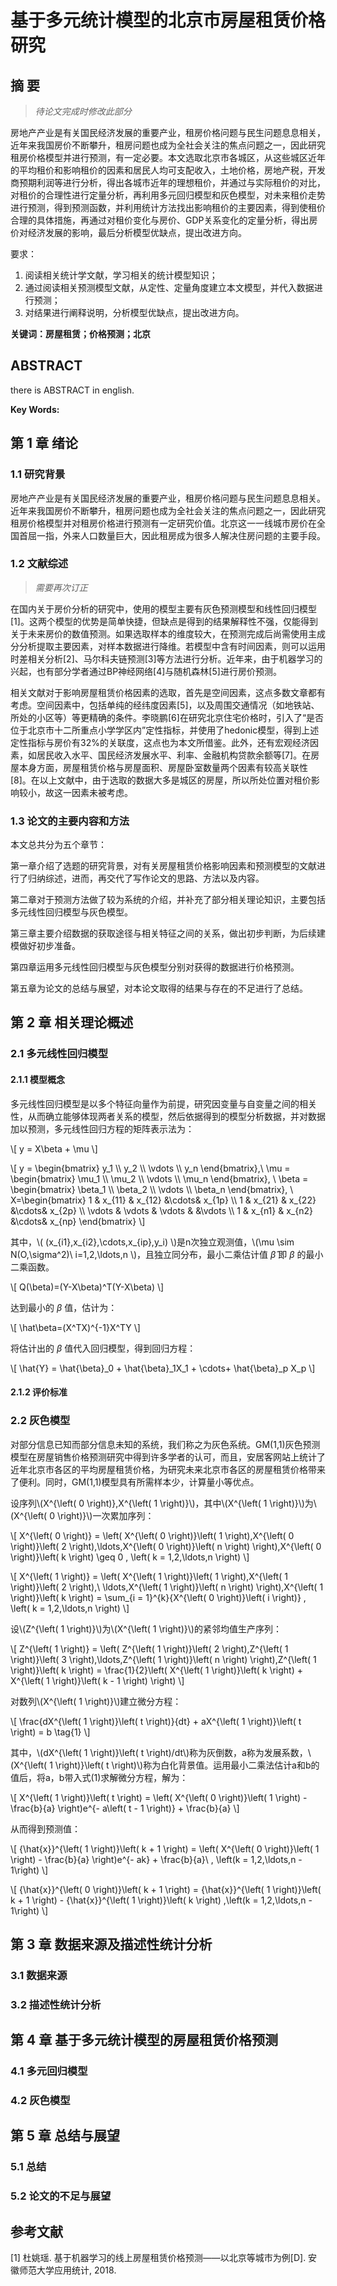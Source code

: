 # 基于多元统计模型的北京市房屋租赁价格研究

<script src="/assets/js/mathconfig.js"></script>
<script type="text/javascript" id="MathJax-script" async
  src="https://cdn.jsdelivr.net/npm/mathjax@3/es5/tex-chtml.js">
</script>

## 摘 要

>*待论文完成时修改此部分*

房地产产业是有关国民经济发展的重要产业，租房价格问题与民生问题息息相关，近年来我国房价不断攀升，租房问题也成为全社会关注的焦点问题之一，因此研究租房价格模型并进行预测，有一定必要。本文选取北京市各城区，从这些城区近年的平均租价和影响租价的因素和居民人均可支配收入，土地价格，房地产税，开发商预期利润等进行分析，得出各城市近年的理想租价，并通过与实际租价的对比，对租价的合理性进行定量分析，再利用多元回归模型和灰色模型，对未来租价走势进行预测，得到预测函数，并利用统计方法找出影响租价的主要因素，得到使租价合理的具体措施，再通过对租价变化与房价、GDP关系变化的定量分析，得出房价对经济发展的影响，最后分析模型优缺点，提出改进方向。

要求：
1. 阅读相关统计学文献，学习相关的统计模型知识；
2. 通过阅读相关预测模型文献，从定性、定量角度建立本文模型，并代入数据进行预测；
3. 对结果进行阐释说明，分析模型优缺点，提出改进方向。

**关键词：房屋租赁；价格预测；北京**

## ABSTRACT

there is ABSTRACT in english.

**Key Words:**

## 第 1 章 绪论

### 1.1 研究背景

房地产产业是有关国民经济发展的重要产业，租房价格问题与民生问题息息相关。近年来我国房价不断攀升，租房问题也成为全社会关注的焦点问题之一，因此研究租房价格模型并对租房价格进行预测有一定研究价值。北京这一一线城市房价在全国首屈一指，外来人口数量巨大，因此租房成为很多人解决住房问题的主要手段。

### 1.2 文献综述

>*需要再次订正*

在国内关于房价分析的研究中，使用的模型主要有灰色预测模型和线性回归模型[1]。这两个模型的优势是简单快捷，但缺点是得到的结果解释性不强，仅能得到关于未来房价的数值预测。如果选取样本的维度较大，在预测完成后尚需使用主成分分析提取主要因素，对样本数据进行降维。若模型中含有时间因素，则可以运用时差相关分析[2]、马尔科夫链预测[3]等方法进行分析。近年来，由于机器学习的兴起，也有部分学者通过BP神经网络[4]与随机森林[5]进行房价预测。

相关文献对于影响房屋租赁价格因素的选取，首先是空间因素，这点多数文章都有考虑。空间因素中，包括单纯的经纬度因素[5]，以及周围交通情况（如地铁站、所处的小区等）等更精确的条件。李晓鹏[6]在研究北京住宅价格时，引入了“是否位于北京市十二所重点小学学区内”定性指标，并使用了hedonic模型，得到上述定性指标与房价有32%的关联度，这点也为本文所借鉴。此外，还有宏观经济因素，如居民收入水平、国民经济发展水平、利率、金融机构贷款余额等[7]。在房屋本身方面，房屋租赁价格与房屋面积、房屋卧室数量两个因素有较高关联性[8]。在以上文献中，由于选取的数据大多是城区的房屋，所以所处位置对租价影响较小，故这一因素未被考虑。

### 1.3 论文的主要内容和方法

本文总共分为五个章节：

第一章介绍了选题的研究背景，对有关房屋租赁价格影响因素和预测模型的文献进行了归纳综述，进而，再交代了写作论文的思路、方法以及内容。

第二章对于预测方法做了较为系统的介绍，并补充了部分相关理论知识，主要包括多元线性回归模型与灰色模型。

第三章主要介绍数据的获取途径与相关特征之间的关系，做出初步判断，为后续建模做好初步准备。

第四章运用多元线性回归模型与灰色模型分别对获得的数据进行价格预测。

第五章为论文的总结与展望，对本论文取得的结果与存在的不足进行了总结。

## 第 2 章 相关理论概述

### 2.1 多元线性回归模型

#### 2.1.1 模型概念

多元线性回归模型是以多个特征向量作为前提，研究因变量与自变量之间的相关性，从而确立能够体现两者关系的模型，然后依据得到的模型分析数据，并对数据加以预测，多元线性回归方程的矩阵表示法为：

\\[ y = X\beta + \mu \\]

\\[
  y = \begin{bmatrix} y_1 \\\\ y_2 \\\\ \vdots \\\\ y_n \end{bmatrix},\\ 
  \mu = \begin{bmatrix} \mu_1 \\\\ \mu_2 \\\\ \vdots \\\\ \mu_n \end{bmatrix}, \\ 
  \beta = \begin{bmatrix} \beta_1 \\\\ \beta_2 \\\\ \vdots \\\\ \beta_n \end{bmatrix}, \\
  X=\begin{bmatrix} 
  1 & x_{11} & x_{12} &\cdots& x_{1p} \\\\ 
  1 & x_{21} & x_{22} &\cdots& x_{2p} \\\\ 
  \vdots & \vdots & \vdots & &\vdots \\\\
  1 & x_{n1} & x_{n2} &\cdots& x_{np}
  \end{bmatrix}
\\]

其中，\\( (x_{i1},x_{i2},\cdots,x_{ip},y_i) \\)是n次独立观测值，\\(\mu \sim N(O,\sigma^2)\\ i=1,2,\ldots,n \\)，且独立同分布，最小二乘估计值 $\hat\beta$ 即 $\beta$ 的最小二乘函数。

\\[ Q(\beta)=(Y-X\beta)^T(Y-X\beta) \\]

达到最小的 $\beta$ 值，估计为：

\\[ \hat\beta=(X^TX)^{-1}X^TY \\]

将估计出的 $\beta$ 值代入回归模型，得到回归方程：

\\[ \hat{Y} = \hat{\beta}_0 + \hat{\beta}_1X_1 + \cdots+ \hat{\beta}_p X_p \\]

#### 2.1.2 评价标准



### 2.2 灰色模型

对部分信息已知而部分信息未知的系统，我们称之为灰色系统。GM(1,1)灰色预测模型在房屋销售价格预测研究中得到许多学者的认可，而且，安居客网站上统计了近年北京市各区的平均房屋租赁价格，为研究未来北京市各区的房屋租赁价格带来了便利。同时，GM(1,1)模型具有所需样本少，计算量小等优点。

设序列\\(X^{\left( 0 \right)},X^{\left( 1 \right)}\\)，其中\\(X^{\left( 1
\right)}\\)为\\(X^{\left( 0 \right)}\\)一次累加序列：

\\[
X^{\left( 0 \right)} = \left( X^{\left( 0 \right)}\left( 1 \right),X^{\left( 0 \right)}\left( 2 \right),\ldots,X^{\left( 0 \right)}\left( n \right) \right),X^{\left( 0 \right)}\left( k \right) \geq 0 , \left( k = 1,2,\ldots,n \right)
\\]

\\[
X^{\left( 1 \right)} = \left( X^{\left( 1 \right)}\left( 1 \right),X^{\left( 1
\right)}\left( 2 \right),\ \ldots,X^{\left( 1 \right)}\left( n \right)
\right),X^{\left( 1 \right)}\left( k \right) = \sum_{i = 1}^{k}{X^{\left( 0
\right)}\left( i \right)} , \left( k = 1,2,\ldots,n \right)
\\]

设\\(Z^{\left( 1 \right)}\\)为\\(X^{\left( 1 \right)}\\)的紧邻均值生产序列：

\\[
Z^{\left( 1 \right)} = \left( Z^{\left( 1 \right)}\left( 2 \right),Z^{\left( 1 \right)}\left( 3 \right),\ldots,Z^{\left( 1 \right)}\left( n \right) \right),Z^{\left( 1 \right)}\left( k \right) = \frac{1}{2}\left( X^{\left( 1 \right)}\left( k \right) + X^{\left( 1 \right)}\left( k - 1 \right) \right)
\\]

对数列\\(X^{\left( 1 \right)}\\)建立微分方程：

\\[
\frac{dX^{\left( 1 \right)}\left( t \right)}{dt} + aX^{\left( 1 \right)}\left( t \right) = b \tag{1}
\\]

其中，\\(dX^{\left( 1 \right)}\left( t
\right)/dt\\)称为灰倒数，a称为发展系数，\\(X^{\left( 1 \right)}\left( t
\right)\\)称为白化背景值。运用最小二乘法估计a和b的值后，将a，b带入式(1)求解微分方程，解为：

\\[
X^{\left( 1 \right)}\left( t \right) = \left( X^{\left( 0 \right)}\left( 1 \right) - \frac{b}{a} \right)e^{- a\left( t - 1 \right)} + \frac{b}{a}
\\]

从而得到预测值：

\\[
{\hat{x}}^{\left( 1 \right)}\left( k + 1 \right) = \left( X^{\left( 0 \right)}\left( 1 \right) - \frac{b}{a} \right)e^{- ak} + \frac{b}{a}\ , \left(k = 1,2,\ldots,n - 1\right)
\\]

\\[
{\hat{x}}^{\left( 0 \right)}\left( k + 1 \right) = {\hat{x}}^{\left( 1 \right)}\left( k + 1 \right) - {\hat{x}}^{\left( 1 \right)}\left( k \right) ,\left(k = 1,2,\ldots,n - 1\right)
\\]

## 第 3 章 数据来源及描述性统计分析

### 3.1 数据来源

### 3.2 描述性统计分析

## 第 4 章 基于多元统计模型的房屋租赁价格预测

### 4.1 多元回归模型

### 4.2 灰色模型

## 第 5 章 总结与展望

### 5.1 总结

### 5.2 论文的不足与展望

## 参考文献

[1]	杜姚瑶. 基于机器学习的线上房屋租赁价格预测——以北京等城市为例[D]. 安徽师范大学应用统计, 2018.